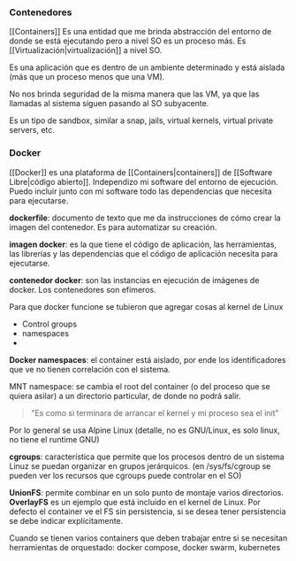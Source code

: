 ### Contenedores
[[Containers]]
Es una entidad que me brinda abstracción del entorno de donde se está ejecutando pero a nivel SO es un proceso más.
Es [[Virtualización|virtualización]] a nivel SO.

Es una aplicación que es dentro de un ambiente determinado y está aislada (más que un proceso menos que una VM).

No nos brinda seguridad de la misma manera que las VM, ya que las llamadas al sistema siguen pasando al SO subyacente.

Es un tipo de sandbox, similar a snap, jails, virtual kernels, virtual private servers, etc.

### Docker
[[Docker]] es una plataforma de [[Containers|containers]] de [[Software Libre|código abierto]].
Independizo mi software del entorno de ejecución. Puedo incluir junto con mi software todo las dependencias que necesita para ejecutarse.

**dockerfile**: documento de texto que me da instrucciones de cómo crear la imagen del contenedor. Es para automatizar su creación.

**imagen docker**: es la que tiene el código de aplicación, las herramientas, las librerías y las dependencias que el código de aplicación necesita para ejecutarse.

**contenedor docker**: son las instancias en ejecución de imágenes de docker. Los contenedores son efímeros.

Para que docker funcione se tubieron que agregar cosas al kernel de Linux
- Control groups
- namespaces
- 

**Docker namespaces**: el container está aislado, por ende los identificadores que ve no tienen correlación con el sistema. 

MNT namespace: se cambia el root del container (o del proceso que se quiera asilar) a un directorio particular, de donde no podrá salir.

> "Es como si terminara de arrancar el kernel y mi proceso sea el init"

Por lo general se usa Alpine Linux (detalle, no es GNU/Linux, es solo linux, no tiene el runtime GNU)

**cgroups**: característica que permite que los procesos dentro de un sistema Linuz se puedan organizar en grupos jerárquicos. (en /sys/fs/cgroup se pueden ver los recursos que cgroups puede controlar en el SO)

**UnionFS**: permite combinar en un solo punto de montaje varios directorios. **OverlayFS** es un ejemplo que está incluido en el kernel de Linux. Por defecto el container ve el FS sin persistencia, si se desea tener persistencia se debe indicar explícitamente.

Cuando se tienen varios containers que deben trabajar entre si se necesitan herramientas de orquestado: docker compose, docker swarm, kubernetes

